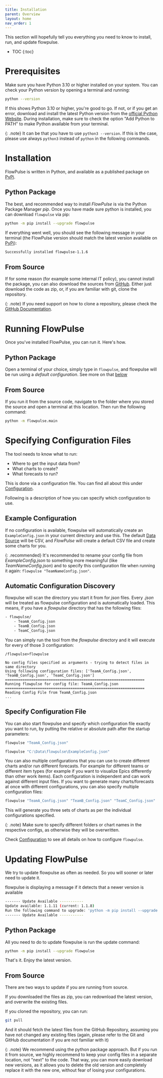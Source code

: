 ```yaml
---
title: Installation
parent: Overview
layout: home
nav_order: 1
---
```


This section will hopefully tell you everything you need to know to install, run, and update flowpulse.

- TOC
{:toc}


# Prerequisites
Make sure you have Python 3.10 or higher installed on your system. You can check your Python version by opening a terminal and running:

```bash
python --version
```

If this shows Python 3.10 or higher, you're good to go. If not, or if you get an error, download and install the latest Python version from the [official Python Website](https://www.python.org/downloads/). During installation, make sure to check the option "Add Python to PATH" to make Python available from your terminal.

{: .note}
It can be that you have to use `python3 --version`. If this is the case, please use always `python3` instead of `python` in the following commands.

# Installation
FlowPulse is written in Python, and available as a published package on [PyPi](https://pypi.org/).

## Python Package
The best, and recommended way to install *FlowPulse* is via the Python Package Manager *pip*. Once you have made sure python is installed, you can download `flowpulse` via pip:
```bash
python -m pip install --upgrade flowpulse
```

If everything went well, you should see the following message in your terminal (the FlowPulse version should match the latest version available on [PyPi](https://pypi.org/project/flowpulse/)):
```bash
Successfully installed flowpulse-1.1.6
```

## From Source
If for some reason (for example some internal IT policy), you cannot install the package, you can also download the sources from [GitHub](https://github.com/letpeoplework/flowpulse).
Either just download the code as zip, or, if you are familiar with git, clone the repository.

{: .note}
If you need support on how to clone a repository, please check the [GitHub Documentation](https://docs.github.com/en/repositories/creating-and-managing-repositories/cloning-a-repository).

# Running FlowPulse
Once you've installed FlowPulse, you can run it. Here's how.

## Python Package
Open a terminal of your choice, simply type in `flowpulse`, and flowpulse will be run using a *default configuration*. See more on that [below](#specifying-configuration-files)

## From Source
If you run it from the source code, navigate to the folder where you stored the source and open a terminal at this location. Then run the following command:

```bash
python -m flowpulse.main
```

# Specifying Configuration Files
The tool needs to know what to run:
- Where to get the input data from?
- What charts to create?
- What forecasts to run?

This is done via a configuration file. You can find all about this under [Configuration](../configuration/configuration.html).

Following is a description of how you can specify which configuration to use.

## Example Configuration
If no configuration is available, flowpulse will automatically create an `ExampleConfig.json` in your current directory and use this. The default [Data Source](../datasource/datasources.html) will be CSV, and *FlowPulse* will create a default CSV file and create some charts for you.

{: .recommended}
It's recommended to rename your config file from *ExampleConfig.json* to something more meaningful (like *TeamNameConfig.json*) and to specify this configuration file when running it again: `flowpulse "TeamNameConfig.json"`.

## Automatic Configuration Discovery
flowpulse will scan the directory you start it from for *json* files. Every *.json* will be treated as flowpulse configuration and is automatically loaded. This means, if you have a *flowpulse* directory that has the following files:

```bash
- flowpulse/
    - TeamA_Config.json
    - TeamB_Config.json
    - TeamC_Config.json
```

You can simply run the tool from the *flowpulse* directory and it will execute for every of those 3 configuration:

    /flowpulse>flowpulse

    No config files specified as arguments - trying to detect files in same directory
    Using following configuration files: ['TeamA_Config.json', 'TeamB_Config.json', 'TeamC_Config.json']
    ================================================================
    Running flowpulse for config file: TeamA_Config.json
    ================================================================
    Reading Config File from TeamA_Config.json
    ...

## Specify Configuration File
You can also start flowpulse and specify which configuration file exactly you want to run, by putting the relative or absolute path after the startup parameters:

```bash
flowpulse "TeamA_Config.json"

flowpulse "C:\Data\flowpulse\ExampleConfig.json"
```

You can also multiple configurations that you can use to create different charts and/or run different forecasts. For example for different teams or different item types (for example if you want to visualize Epics differently than other work items).
Each configuration is independent and can work against different input files. If you want to generate many charts/forecasts at once with different configurations, you can also specify multiple configuration files:  
```bash
flowpulse "TeamA_Config.json" "TeamB_Config.json" "TeamC_Config.json"
```

This will generate you three sets of charts as per the individual configurations specified.

{: .note}
Make sure to specify different folders or chart names in the respective configs, as otherwise they will be overwritten.

Check [Configuration](../configuration/configuration.html) to see all details on how to configure  `flowpulse`.

# Updating FlowPulse
We try to update flowpulse as often as needed. So you will sooner or later need to update it.

flowpulse is displaying a message if it detects that a newer version is available
```bash
------- Update Available -----------
Update available: 1.1.11 (current: 1.1.8)
Run the following command to upgrade: 'python -m pip install --upgrade flowpulse'
------- Update Available -----------
```

## Python Package
All you need to do to update flowpulse is run the update command:
```bash
python -m pip install --upgrade flowpulse
```

That's it. Enjoy the latest version.

## From Source
There are two ways to update if you are running from source.

If you downloaded the files as zip, you can redownload the latest version, and overwrite the existing files.

If you cloned the repository, you can run:
```bash
git pull
```
And it should fetch the latest files from the GitHub Repository, assuming you have not changed any existing files (again, please refer to the Git and GitHub documentation if you are not familiar with it)

{: .note}
We recommend using the python package approach. But if you run it from source, we highly recommend to keep your config files in a separate location, not "next" to the code. That way, you can more easily download new versions, as it allows you to delete the old version and completely replace it with the new one, without fear of losing your configurations.